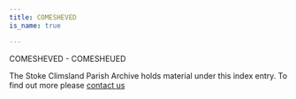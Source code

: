 ```yaml
---
title: COMESHEVED
is_name: true

---
```


COMESHEVED - COMESHEUED


The Stoke Climsland Parish Archive holds material under this index entry. To find out more please [contact us](/contact/)
